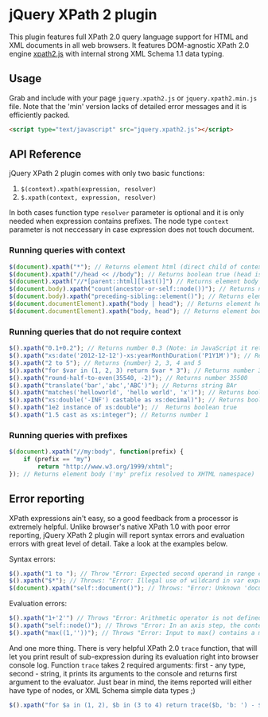 jQuery XPath 2 plugin
=============

This plugin features full XPath 2.0 query language support for HTML and XML documents in all web browsers.
It features DOM-agnostic XPath 2.0 engine [xpath2.js](https://github.com/ilinsky/xpath2.js) with internal strong XML Schema 1.1 data typing.

Usage
-----------------

Grab and include with your page ` jquery.xpath2.js ` or ` jquery.xpath2.min.js ` file.
Note that the 'min' version lacks of detailed error messages and it is efficiently packed.

```html
<script type="text/javascript" src="jquery.xpath2.js"></script>
```

API Reference
-----------------

jQuery XPath 2 plugin comes with only two basic functions:

1. ` $(context).xpath(expression, resolver) `
2. ` $.xpath(context, expression, resolver) `

In both cases function type `resolver` parameter is optional and it is only needed when expression contains prefixes.
The node type `context` parameter is not neccessary in case expression does not touch document.

### Running queries with context ###

```js
$(document).xpath("*"); // Returns element html (direct child of context item)
$(document).xpath("//head << //body"); // Returns boolean true (head is preceding body)
$(document).xpath("//*[parent::html][last()]") // Returns element body (last child of html)
$(document.body).xpath("count(ancestor-or-self::node())"); // Returns number 3 (3 ancestor nodes)
$(document.body).xpath("preceding-sibling::element()"); // Returns element head (body prev sibling)
$(document.documentElement).xpath("body | head"); // Returns element head and body (document order)
$(document.documentElement).xpath("body, head"); // Returns element body and head (not ordered)
```

### Running queries that do not require context ###

```js
$().xpath("0.1+0.2"); // Returns number 0.3 (Note: in JavaScript it returns 0.30000000000000004)
$().xpath("xs:date('2012-12-12')-xs:yearMonthDuration('P1Y1M')"); // Returns string '2011-11-12'
$().xpath("2 to 5"); // Returns {number} 2, 3, 4 and 5
$().xpath("for $var in (1, 2, 3) return $var * 3"); // Returns number 3, 6 and 9
$().xpath("round-half-to-even(35540, -2)"); // Returns number 35500
$().xpath("translate('bar','abc','ABC')"); // Returns string BAr
$().xpath("matches('helloworld', 'hello world', 'x')"); // Returns boolean true
$().xpath("xs:double('-INF') castable as xs:decimal)"); // Returns boolean false
$().xpath("1e2 instance of xs:double"); //  Returns boolean true
$().xpath("1.5 cast as xs:integer"); // Returns number 1
```

### Running queries with prefixes ###

```js
$(document).xpath("//my:body", function(prefix) {
	if (prefix == "my")
		return "http://www.w3.org/1999/xhtml";
});	// Returns element body ('my' prefix resolved to XHTML namespace)
```

Error reporting
-----------------

XPath expressions ain't easy, so a good feedback from a processor is extremely helpful.
Unlike browser's native XPath 1.0 with poor error reporting, jQuery XPath 2 plugin will report syntax errors and evaluation errors with great level of detail.
Take a look at the examples below.

Syntax errors:
```js
$().xpath("1 to "); // Throw "Error: Expected second operand in range expression"
$().xpath("$*"); // Throws: "Error: Illegal use of wildcard in var expression variable name"
$(document).xpath("self::document()"); // Throws: "Error: Unknown 'document' kind test"
```

Evaluation errors:

```js
$().xpath("1+'2'") // Throws "Error: Arithmetic operator is not defined for provided arguments"
$().xpath("self::node()"); // Throws "Error: In an axis step, the context item is not a node."
$().xpath("max((1,''))"); // Throws "Error: Input to max() contains a mix of not comparable values"
```

And one more thing. There is very helpful XPath 2.0 ``` trace ``` function,
that will let you print result of sub-expression during its evaluation right into browser console log.
Function ``` trace ``` takes 2 required arguments: first - any type, second - string, it prints its arguments to the console and returns first argument to the evaluator.
Just bear in mind, the items reported will either have type of nodes, or XML Schema simple data types ;)

```js
$().xpath("for $a in (1, 2), $b in (3 to 4) return trace($b, 'b: ') - $a"); // See browser console
```
